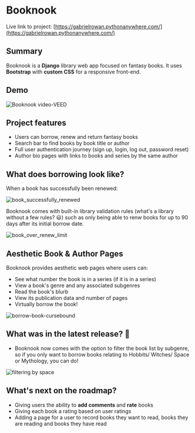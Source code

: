 # Booknook

Live link to project: [https://gabrielrowan.pythonanywhere.com/](https://gabrielrowan.pythonanywhere.com/)


## Summary

Booknook is a **Django** library web app focused on fantasy books. It uses **Bootstrap** with **custom CSS** for a responsive front-end.

## Demo

![Booknook video-VEED](https://github.com/user-attachments/assets/01399a1f-3e38-4857-aab6-4c412ae1cedc)

## Project features
- Users can borrow, renew and return fantasy books
- Search bar to find books by book title or author
- Full user authentication journey (sign up, login, log out, password reset)
- Author bio pages with links to books and series by the same author

## What does borrowing look like?

When a book has successfully been renewed:

![book_successfully_renewed](https://github.com/user-attachments/assets/f2bca456-2508-4ae2-a091-20c813cc477c)

Booknook comes with built-in library validation rules (what's a library without a few rules? :smiley:) such as only being able to renw books for up to 90 days after its initial borrow date.

![book_over_renew_limit](https://github.com/user-attachments/assets/9be71c36-96f2-4bed-b282-3a4c32ff1dfd)

## Aesthetic Book & Author Pages

Booknook provides aesthetic web pages where users can:
- See what number the book is in a series (if it is in a series)
- View a book's genre and any associated subgenres
- Read the book's blurb
- View its publication data and number of pages
- Virtually borrow the book!

![borrow-book-cursebound](https://github.com/user-attachments/assets/72b1484c-2801-4178-a641-fa5cc2d5b639)


## What was in the latest release? :rocket:

- Booknook now comes with the option to filter the book list by subgenre, so if you only want to borrow books relating to Hobbits/ Witches/ Space or Mythology, you can do!

![filtering by space](https://github.com/user-attachments/assets/0e976951-b942-4722-8501-2a7474098076)


## What's next on the roadmap?

- Giving users the ability to **add comments** and **rate** books
- Giving each book a rating based on user ratings
- Adding a page for a user to record books they want to read, books they are reading and books they have read




